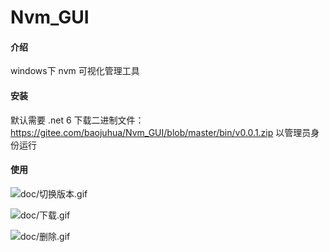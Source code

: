 # Nvm_GUI

#### 介绍
windows下 nvm 可视化管理工具

#### 安装
默认需要 .net 6
下载二进制文件：https://gitee.com/baojuhua/Nvm_GUI/blob/master/bin/v0.0.1.zip
以管理员身份运行

#### 使用

![doc/切换版本.gif](切换版本.gif)

![doc/下载.gif](下载.gif)

![doc/删除.gif](删除.gif)